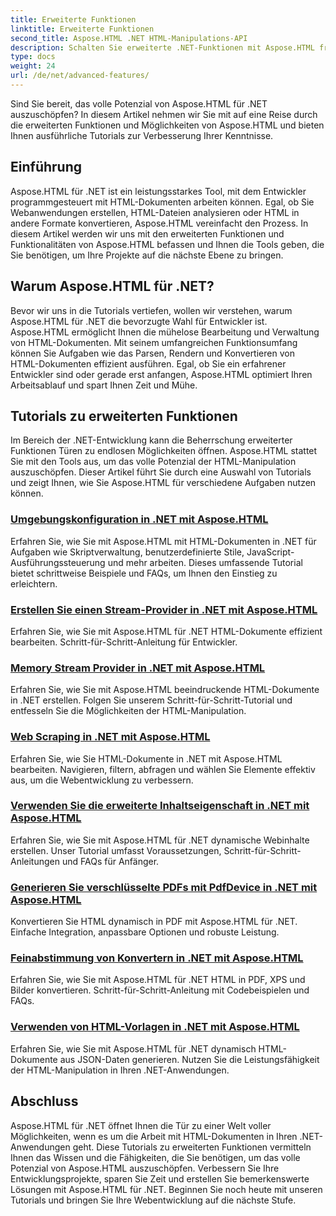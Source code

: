 ```yaml
---
title: Erweiterte Funktionen
linktitle: Erweiterte Funktionen
second_title: Aspose.HTML .NET HTML-Manipulations-API
description: Schalten Sie erweiterte .NET-Funktionen mit Aspose.HTML frei! Von der Umgebungskonfiguration bis zum Web Scraping Entdecken Sie umfassende Tutorials für leistungsstarke Webentwicklung.
type: docs
weight: 24
url: /de/net/advanced-features/
---
```


Sind Sie bereit, das volle Potenzial von Aspose.HTML für .NET auszuschöpfen? In diesem Artikel nehmen wir Sie mit auf eine Reise durch die erweiterten Funktionen und Möglichkeiten von Aspose.HTML und bieten Ihnen ausführliche Tutorials zur Verbesserung Ihrer Kenntnisse.

## Einführung

Aspose.HTML für .NET ist ein leistungsstarkes Tool, mit dem Entwickler programmgesteuert mit HTML-Dokumenten arbeiten können. Egal, ob Sie Webanwendungen erstellen, HTML-Dateien analysieren oder HTML in andere Formate konvertieren, Aspose.HTML vereinfacht den Prozess. In diesem Artikel werden wir uns mit den erweiterten Funktionen und Funktionalitäten von Aspose.HTML befassen und Ihnen die Tools geben, die Sie benötigen, um Ihre Projekte auf die nächste Ebene zu bringen.

## Warum Aspose.HTML für .NET?

Bevor wir uns in die Tutorials vertiefen, wollen wir verstehen, warum Aspose.HTML für .NET die bevorzugte Wahl für Entwickler ist. Aspose.HTML ermöglicht Ihnen die mühelose Bearbeitung und Verwaltung von HTML-Dokumenten. Mit seinem umfangreichen Funktionsumfang können Sie Aufgaben wie das Parsen, Rendern und Konvertieren von HTML-Dokumenten effizient ausführen. Egal, ob Sie ein erfahrener Entwickler sind oder gerade erst anfangen, Aspose.HTML optimiert Ihren Arbeitsablauf und spart Ihnen Zeit und Mühe.

## Tutorials zu erweiterten Funktionen
Im Bereich der .NET-Entwicklung kann die Beherrschung erweiterter Funktionen Türen zu endlosen Möglichkeiten öffnen. Aspose.HTML stattet Sie mit den Tools aus, um das volle Potenzial der HTML-Manipulation auszuschöpfen. Dieser Artikel führt Sie durch eine Auswahl von Tutorials und zeigt Ihnen, wie Sie Aspose.HTML für verschiedene Aufgaben nutzen können.
### [Umgebungskonfiguration in .NET mit Aspose.HTML](./environment-configuration/)
Erfahren Sie, wie Sie mit Aspose.HTML mit HTML-Dokumenten in .NET für Aufgaben wie Skriptverwaltung, benutzerdefinierte Stile, JavaScript-Ausführungssteuerung und mehr arbeiten. Dieses umfassende Tutorial bietet schrittweise Beispiele und FAQs, um Ihnen den Einstieg zu erleichtern.
### [Erstellen Sie einen Stream-Provider in .NET mit Aspose.HTML](./create-stream-provider/)
Erfahren Sie, wie Sie mit Aspose.HTML für .NET HTML-Dokumente effizient bearbeiten. Schritt-für-Schritt-Anleitung für Entwickler.
### [Memory Stream Provider in .NET mit Aspose.HTML](./memory-stream-provider/)
Erfahren Sie, wie Sie mit Aspose.HTML beeindruckende HTML-Dokumente in .NET erstellen. Folgen Sie unserem Schritt-für-Schritt-Tutorial und entfesseln Sie die Möglichkeiten der HTML-Manipulation.
### [Web Scraping in .NET mit Aspose.HTML](./web-scraping/)
Erfahren Sie, wie Sie HTML-Dokumente in .NET mit Aspose.HTML bearbeiten. Navigieren, filtern, abfragen und wählen Sie Elemente effektiv aus, um die Webentwicklung zu verbessern.
### [Verwenden Sie die erweiterte Inhaltseigenschaft in .NET mit Aspose.HTML](./use-extended-content-property/)
Erfahren Sie, wie Sie mit Aspose.HTML für .NET dynamische Webinhalte erstellen. Unser Tutorial umfasst Voraussetzungen, Schritt-für-Schritt-Anleitungen und FAQs für Anfänger.
### [Generieren Sie verschlüsselte PDFs mit PdfDevice in .NET mit Aspose.HTML](./generate-encrypted-pdf-by-pdfdevice/)
Konvertieren Sie HTML dynamisch in PDF mit Aspose.HTML für .NET. Einfache Integration, anpassbare Optionen und robuste Leistung.
### [Feinabstimmung von Konvertern in .NET mit Aspose.HTML](./fine-tuning-converters/)
Erfahren Sie, wie Sie mit Aspose.HTML für .NET HTML in PDF, XPS und Bilder konvertieren. Schritt-für-Schritt-Anleitung mit Codebeispielen und FAQs.
### [Verwenden von HTML-Vorlagen in .NET mit Aspose.HTML](./using-html-templates/)
Erfahren Sie, wie Sie mit Aspose.HTML für .NET dynamisch HTML-Dokumente aus JSON-Daten generieren. Nutzen Sie die Leistungsfähigkeit der HTML-Manipulation in Ihren .NET-Anwendungen.


## Abschluss

Aspose.HTML für .NET öffnet Ihnen die Tür zu einer Welt voller Möglichkeiten, wenn es um die Arbeit mit HTML-Dokumenten in Ihren .NET-Anwendungen geht. Diese Tutorials zu erweiterten Funktionen vermitteln Ihnen das Wissen und die Fähigkeiten, die Sie benötigen, um das volle Potenzial von Aspose.HTML auszuschöpfen. Verbessern Sie Ihre Entwicklungsprojekte, sparen Sie Zeit und erstellen Sie bemerkenswerte Lösungen mit Aspose.HTML für .NET. Beginnen Sie noch heute mit unseren Tutorials und bringen Sie Ihre Webentwicklung auf die nächste Stufe.